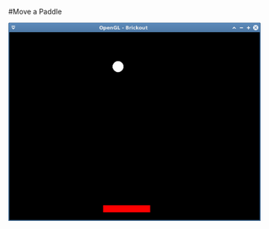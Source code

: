 #Move a Paddle

![alt tag](https://github.com/kion-dgl/Brickout/blob/master/07_bounce_a_ball/output.png?raw=true)
